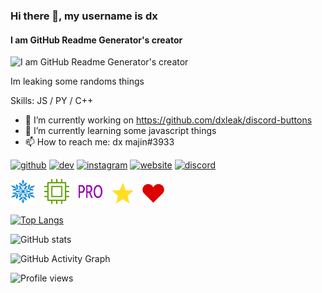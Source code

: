 ### Hi there 👋, my username is dx
#### I am GitHub Readme Generator's creator
![I am GitHub Readme Generator's creator](https://arturssmirnovs.github.io/github-profile-readme-generator/images/banner.png)

Im leaking some randoms things 

Skills: JS / PY / C++ 

- 🔭 I’m currently working on https://github.com/dxleak/discord-buttons 
- 🌱 I’m currently learning some javascript things 
- 📫 How to reach me: dx majin#3933 


[<img src='https://cdn.jsdelivr.net/npm/simple-icons@3.0.1/icons/github.svg' alt='github' height='40'>](https://github.com/dxleak)  [<img src='https://cdn.jsdelivr.net/npm/simple-icons@3.0.1/icons/dev-dot-to.svg' alt='dev' height='40'>](https://dev.to/dxleak)  [<img src='https://cdn.jsdelivr.net/npm/simple-icons@3.0.1/icons/instagram.svg' alt='instagram' height='40'>](https://www.instagram.com/tgsalopee/)  [<img src='https://cdn.jsdelivr.net/npm/simple-icons@3.0.1/icons/icloud.svg' alt='website' height='40'>](https://discord.gg/UY6TcBTjBS)  [<img src='https://cdn.jsdelivr.net/npm/simple-icons@3.0.1/icons/discord.svg' alt='discord' height='40'>](https://discord.gg/UY6TcBTjBS)  

<a href='https://archiveprogram.github.com/'><img src='https://raw.githubusercontent.com/acervenky/animated-github-badges/master/assets/acbadge.gif' width='40' height='40'></a> <a href='https://docs.github.com/en/developers'><img src='https://raw.githubusercontent.com/acervenky/animated-github-badges/master/assets/devbadge.gif' width='40' height='40'></a> <a href='https://github.com/pricing'><img src='https://raw.githubusercontent.com/acervenky/animated-github-badges/master/assets/pro.gif' width='40' height='40'></a> <a href='https://stars.github.com/'><img src='https://raw.githubusercontent.com/acervenky/animated-github-badges/master/assets/starbadge.gif' width='35' height='35'></a> <a href='https://docs.github.com/en/github/supporting-the-open-source-community-with-github-sponsors'><img src='https://raw.githubusercontent.com/acervenky/animated-github-badges/master/assets/sponsorbadge.gif' width='35' height='35'></a> 

[![Top Langs](https://github-readme-stats.vercel.app/api/top-langs/?username=dxleak)](https://github.com/anuraghazra/github-readme-stats)

![GitHub stats](https://github-readme-stats.vercel.app/api?username=dxleak&show_icons=true)  

![GitHub Activity Graph](https://activity-graph.herokuapp.com/graph?username=dxleak)  

![Profile views](https://gpvc.arturio.dev/dxleak)  

